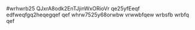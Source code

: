#wrhwrb25
QJxrA8odk2EnTJjinWxORioVr
qe25yfEeqf
edfweqfgq2heqegqef
qef
whrw7525y68orwbw
vrwwbfqew
wrbsfb
wrbfq
qef
